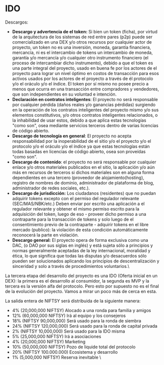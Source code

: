 # IDO

Descargos:

* **Descargo y advertencia de el token:** Si bien un token (ficha), por virtud de la arquitectura de los sistemas de red entre pares (p2p) puede ser comercializado en una DEX y/o otros recursos por cualquier actor de proyecto, un token no es una inversión, moneda, garantía financiera, mercancía, ni es el intercambio de tokens un intercambio de moneda, garantía y/o mercancía y/o cualquier otro instrumento financiero (el proceso de intercambiar dicho instrumento), debido a que el token es una parte integral del proyecto, usado en buena fe por los actores de el proyecto para lograr un nivel óptimo en costos de transacción para esos activos usados por los actores de el proyecto a través de él protocolo y/o el oráculo y/o el índice. El token por sí mismo no posee precio a menos que ocurra en una transacción entre compradores y vendedores, que son independientes en su voluntad e intención.
* **Declaración en contratos inteligentes**: El proyecto no será responsable por cualquier pérdida (daños reales y/o ganancias pérdidas) surgiendo en la operación de los contratos inteligentes del proyecto mismo y/o sus elementos constitutivos, y/o otros contratos inteligentes relacionados, o la inhabilidad de usar estos, debido a que aplica estas tecnologías "como son", osea mediante servicios terceros dentro de varias licencias de código abierto.
* **Descargo de tecnología en general**: El proyecto no acepta responsabilidad por la  inoperabilidad de el sitio y/o el proyecto y/o el protocolo y/o el oráculo y/o el índice ya que estas tecnologías están todas basadas en licencias de código abierto, osea son proveídas "como son".
* **Descargo de contenido**: el proyecto no será responsable por cualquier enlace y/o otros materiales publicados en el sitio, la aplicación y/o aún más en recursos de terceros si dichos materiales son en alguna forma dependientes en una tercero (proveedor de alojamiento(hosting), registro de nombres de dominio, administrador de plataforma de blog, administrador de redes sociales, etc.).
* **Descargo de jurisdicción:** Los ciudadanos (residentes) que no puedan adquirir tokens excepto con el permiso del regulador relevante (SEC/MAS/NBK/etc.) Deben enviar por escrito una aplicación a el regulador relevante y obtener el mismo permiso escrito para la adquisición del token, luego de eso - proveer dicho permiso a una contraparte para la transacción de tokens y solo luego de el consentimiento previo de la contraparte - adquirir tokens en el libre mercado (publico): la violación de esta condición automáticamente reconocerá la parte en violación.
* **Descargo general:** El proyecto opera de forma exclusiva como una DAC, (o DAO por sus siglas en inglés) y está sujeta sólo a principios y normas generalmente aceptadas de la ley internacional, moralidad y ética, lo que significa que todas las disputas y/o desacuerdos sólo pueden ser solucionados aplicando los principios de descentralización  y sinceridad y solo a través de procedimientos voluntarios.\


La tercera etapa del desarrollo del proyecto es una IDO (Oferta inicial en un DEX): la primera es el desarrollo al consumidor, la segunda es MVP y la tercera es la versión alfa del protocolo. Pero esto por supuesto no es el final de la evolución del proyecto. Vamos a mirar un poco más de cerca en esta.

La salida entera de NIFTSY será distribuida de la siguiente manera:

* 4% (20,000,000 NIFTSY) Alocado a una ronda para familia y amigos
* 12% (60,000,000 NIFTSY) Irá al equipo y los consejeros&#x20;
* 18% (NIFTSY 90,000,000) Será usado para la ronda de siembra&#x20;
* 24% (NIFTSY 120,000,000) Será usado para la ronda de capital privada
* 2% (NIFTSY 10,000,000) Será usado para la IDO misma
* 5% (25,000,000 NIFTSY) Irá a asociaciones
* 4% (20,000,000 NIFTSY) Marketing
* 10% (50,000,000 NIFTSY) Pozo de liquide total del protocolo
* 20% (NIFTSY 100.000.000) Ecosistema y desarrollo
* 1% (5,000,000 NIFTSY) Reserva inevitable \
